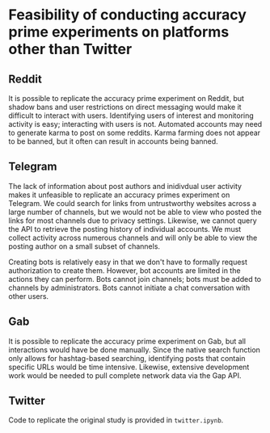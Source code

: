 # Feasibility of conducting accuracy prime experiments on platforms other than Twitter

## Reddit

It is possible to replicate the accuracy prime experiment on Reddit, but shadow bans and user restrictions on direct messaging would make it difficult to interact with users.  Identifying users of interest and monitoring activity is easy; interacting with users is not. Automated accounts may need to generate karma to post on some reddits. Karma farming does not appear to be banned, but it often can result in accounts being banned.

## Telegram

The lack of information about post authors and inidivdual user activity makes it unfeasible to replicate an accuracy primes experiment on Telegram. We could search for links from untrustworthy websites across a large number of channels, but we would not be able to view who posted the links for most channels due to privacy settings. Likewise, we cannot query the API to retrieve the posting history of individual accounts. We must collect activity across numerous channels and will only be able to view the posting author on a small subset of channels.

Creating bots is relatively easy in that we don't have to formally request authorization to create them. However, bot accounts are limited in the actions they can perform. Bots cannot join channels; bots must be added to channels by administrators. Bots cannot initiate a chat conversation with other users.

## Gab

It is possible to replicate the accuracy prime experiment on Gab, but all interactions would have be done manually. Since the native search function only allows for hashtag-based searching, identifying posts that contain specific URLs would be time intensive. Likewise, extensive development work would be needed to pull complete network data via the Gap API.

## Twitter

Code to replicate the original study is provided in `twitter.ipynb`.